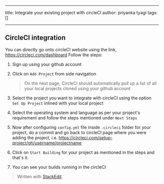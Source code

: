 
---

title: Integrate your existing project with circleCI 
author: priyanka tyagi
tags: []

---

## CircleCI integration
You can directly go onto circleCI website using the link,
<https://circleci.com/dashboard>
Follow the steps:
1. Sign up using your github account
2. Click on `Add Project` from side navigation
	> On the next page, CircleCi should automatically pull up a list of all your local projects cloned using your github account 

3. Select the project you want to integrate with circleCI using the option `Set Up Project` inlined with your local project
4. Select the operating system and language as per your project's requirement and follow the steps mentioned under `Next Steps` 
5.  Now after configuring `config.yml` file inside `.circleci` folder for your project, do a commit and go back to circleCI page where you were adding the project, i.e.
	<https://circleci.com/setup-project/gh/username/projectname>
6. Click on `Start Building` for your project as mentioned in the steps and that's it.
7. You can see your builds running in the circleCI  
> Written with [StackEdit](https://stackedit.io/).
<!--stackedit_data:
eyJoaXN0b3J5IjpbMjYwMzkwOTIxLDQzMDAxODQxOV19
-->
